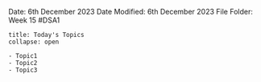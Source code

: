 Date: 6th December 2023
Date Modified: 6th December 2023
File Folder: Week 15
#DSA1

```ad-abstract
title: Today's Topics
collapse: open

- Topic1
- Topic2
- Topic3

```
